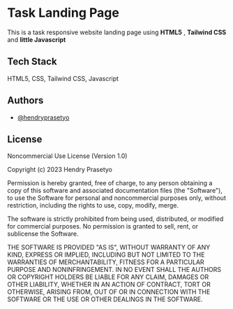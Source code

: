 # Task Landing Page

This is a task responsive website landing page using **HTML5** , **Tailwind CSS** and **little Javascript**

## Tech Stack

HTML5, CSS, Tailwind CSS, Javascript

## Authors

- [@hendryprasetyo](https://www.github.com/hendryprasetyo)

## License

Noncommercial Use License (Version 1.0)

Copyright (c) 2023 Hendry Prasetyo

Permission is hereby granted, free of charge, to any person obtaining a copy of this software and associated documentation files (the "Software"), to use the Software for personal and noncommercial purposes only, without restriction, including the rights to use, copy, modify, merge.

The software is strictly prohibited from being used, distributed, or modified for commercial purposes. No permission is granted to sell, rent, or sublicense the Software.

THE SOFTWARE IS PROVIDED "AS IS", WITHOUT WARRANTY OF ANY KIND, EXPRESS OR IMPLIED, INCLUDING BUT NOT LIMITED TO THE WARRANTIES OF MERCHANTABILITY, FITNESS FOR A PARTICULAR PURPOSE AND NONINFRINGEMENT. IN NO EVENT SHALL THE AUTHORS OR COPYRIGHT HOLDERS BE LIABLE FOR ANY CLAIM, DAMAGES OR OTHER LIABILITY, WHETHER IN AN ACTION OF CONTRACT, TORT OR OTHERWISE, ARISING FROM, OUT OF OR IN CONNECTION WITH THE SOFTWARE OR THE USE OR OTHER DEALINGS IN THE SOFTWARE.
